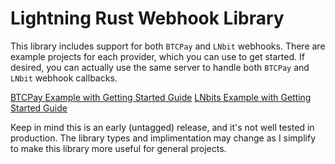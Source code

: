 # Lightning Rust Webhook Library

This library includes support for both `BTCPay` and `LNbit` webhooks. There are example projects for each provider, which you can use to get started. If desired, you can actually use the same server to handle both `BTCPay` and `LNbit` webhook callbacks.

[BTCPay Example with Getting Started Guide](examples/btcpay)
[LNbits Example with Getting Started Guide](examples/lnbits)

Keep in mind this is an early (untagged) release, and it's not well tested in production. The library types and implimentation may change as I simplify to make this library more useful for general projects.
